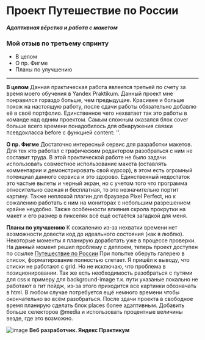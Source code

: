 # Проект Путешествие по России
***Адаптивная вёрстка и работа с макетом***

### Мой отзыв по третьему спринту
* В целом
* О пр. Фигме
* Планы по улучшению

------

**В целом**
Данная практическая работа явлеется третьей по счету за время моего обучения в Yandex Praktikum. Данный проект мне понравился гораздо больше, чем предыдущие. Красивее и больше похож на настоящую работу, после сдачи работы обязательно добавлю её в своё портфолио. Единственное чего нехватает так это работы в команде над одним проектом. Самым сложным оказался блок cover больше всего времени понадобилось для обнаружения связки псевдокласса before c функцией content: ''.

**О пр. Фигме**
Достаточно интересный сервис для разработки макетов. Для тех кто работал с графическим редактором разобраться с ним не составит труда. В этой практической работе не было задачи использовать совместное использование макета (оставлять комментарии и демонстрировать свой курсор), в этом есть огромный потенциал данного сервиса и это здорово. Единственный недостаток это частые вылеты и черный экран, но с учетом того что программа относительно свежая и бесплатная, то это незначительно портит картину. Также неплохой плагин для браузера Pixel Perfect, но к сожалению работать с ним на мониторах с небольшим разрешением крайне неудобно. Также особенности влияния скрола прокрутки на макет и его размер в пикселях всё ещё остаётся загадкой для меня.

**Планы по улучшению**
К сожалению из-за нехватки времени нет возможности довести код до идеального состояния (как я люблю). Некоторые моменты я планирую доработать уже в процессе проверки. На данный момент решил проблему с деплоем, теперь проект доступен  по ссылке [Путешествие по России](https://vova-iz-tambova.github.io/russian-travel/) При попытке оберуть галерею в список, форматирование полностью слетает. Я пришёл к выводу, что списки не работают с grid. Но не исключаю, что проблема в позиционировании. Так же есть необходимость разобраться с путями для css к примеру для background-image т.к. пути указаные локально не работают в гит пейдж, из-за этого приходится все картинки обозначать в html. В любом случае потребуется ещё немного времени чтобы окончательно во всём разобраться. После здачи проекта в свободное время планирую сделать блок places более адаптивным. Добавить больше селекторов @media и использовать процентные величины везде, где это возможно.

![image](https://code.s3.yandex.net/landings-v2-fullstack-developer/demo3upd.jpg)
**Веб разработчик. Яндекс Практикум**
